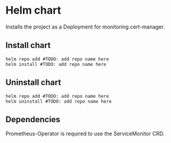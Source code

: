 # Helm chart

Installs the project as a Deployment for monitoring cert-manager.

## Install chart

```
helm repo add #TODO: add repo name here
helm install #TODO: add repo name here
```

## Uninstall chart

```
helm repo add #TODO: add repo name here
helm uninstall #TODO: add repo name here
```

## Dependencies

Prometheus-Operator is required to use the ServiceMonitor CRD.

